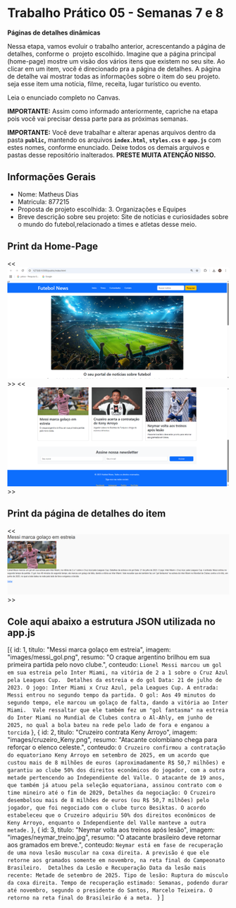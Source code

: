 # Trabalho Prático 05 - Semanas 7 e 8

**Páginas de detalhes dinâmicas**

Nessa etapa, vamos evoluir o trabalho anterior, acrescentando a página de detalhes, conforme o  projeto escolhido. Imagine que a página principal (home-page) mostre um visão dos vários itens que existem no seu site. Ao clicar em um item, você é direcionado pra a página de detalhes. A página de detalhe vai mostrar todas as informações sobre o item do seu projeto. seja esse item uma notícia, filme, receita, lugar turístico ou evento.

Leia o enunciado completo no Canvas. 

**IMPORTANTE:** Assim como informado anteriormente, capriche na etapa pois você vai precisar dessa parte para as próximas semanas. 

**IMPORTANTE:** Você deve trabalhar e alterar apenas arquivos dentro da pasta **`public`,** mantendo os arquivos **`index.html`**, **`styles.css`** e **`app.js`** com estes nomes, conforme enunciado. Deixe todos os demais arquivos e pastas desse repositório inalterados. **PRESTE MUITA ATENÇÃO NISSO.**

## Informações Gerais

- Nome: Matheus Dias
- Matricula: 877215
- Proposta de projeto escolhida: 3. Organizações e Equipes
- Breve descrição sobre seu projeto: Site de notícias e curiosidades sobre o mundo do futebol,relacionado a times e atletas desse meio.

## Print da Home-Page

<< ![Print](public/images/printf_bootstrap1.png)>>
<< ![Print](public/images/printf_bootstrap2.png)>>

## Print da página de detalhes do item

<< ![Print Detalhes](public/images/print_detalhes.png)>>

## Cole aqui abaixo a estrutura JSON utilizada no app.js

 [{
    id: 1,
    titulo: "Messi marca golaço em estreia",
    imagem: "images/messi_gol.png",
    resumo: "O craque argentino brilhou em sua primeira partida pelo novo clube.",
    conteudo: `Lionel Messi marcou um gol em sua estreia pelo Inter Miami, na vitória de 2 a 1 sobre o Cruz Azul pela Leagues Cup. 
Detalhes da estreia e do gol
Data: 21 de julho de 2023.
O jogo: Inter Miami x Cruz Azul, pela Leagues Cup.
A entrada: Messi entrou no segundo tempo da partida.
O gol: Aos 49 minutos do segundo tempo, ele marcou um golaço de falta, dando a vitória ao Inter Miami. 
Vale ressaltar que ele também fez um "gol fantasma" na estreia do Inter Miami no Mundial de Clubes contra o Al-Ahly, em junho de 2025, no qual a bola bateu na rede pelo lado de fora e enganou a torcida`
  },
  {
    id: 2,
    titulo: "Cruzeiro contrata Keny Arroyo",
    imagem: "images/cruzeiro_Keny.png",
    resumo: "Atacante colombiano chega para reforçar o elenco celeste.",
    conteudo: `O Cruzeiro confirmou a contratação do equatoriano Keny Arroyo em setembro de 2025, em um acordo que custou mais de 8 milhões de euros (aproximadamente R$ 50,7 milhões) e garantiu ao clube 50% dos direitos econômicos do jogador, com a outra metade pertencendo ao Independiente del Valle. O atacante de 19 anos, que também já atuou pela seleção equatoriana, assinou contrato com o time mineiro até o fim de 2029,
    Detalhes da negociação: O Cruzeiro desembolsou mais de 8 milhões de euros (ou R$ 50,7 milhões) pelo jogador, que foi negociado com o clube turco Besiktas.
     O acordo estabeleceu que o Cruzeiro adquiriu 50% dos direitos econômicos de Keny Arroyo, enquanto o Independiente del Valle manteve a outra metade.`
  },
  {
    id: 3,
    titulo: "Neymar volta aos treinos após lesão",
    imagem: "images/neymar_treino.jpg",
    resumo: "O atacante brasileiro deve retornar aos gramados em breve.",
    conteudo: `Neymar está em fase de recuperação de uma nova lesão muscular na coxa direita. A previsão é que ele retorne aos gramados somente em novembro, na reta final do Campeonato Brasileiro. 
Detalhes da Lesão e Recuperação
Data da lesão mais recente: Metade de setembro de 2025.
Tipo de lesão: Ruptura do músculo da coxa direita.
Tempo de recuperação estimado: Semanas, podendo durar até novembro, segundo o presidente do Santos, Marcelo Teixeira. O retorno na reta final do Brasileirão é a meta. `
  }
]

